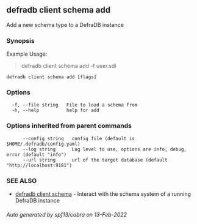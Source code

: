 ## defradb client schema add

Add a new schema type to a DefraDB instance

### Synopsis

Example Usage:
> defradb client schema add -f user.sdl

```
defradb client schema add [flags]
```

### Options

```
  -f, --file string   File to load a schema from
  -h, --help          help for add
```

### Options inherited from parent commands

```
      --config string   config file (default is $HOME/.defradb/config.yaml)
      --log string      Log level to use, options are info, debug, error (default "info")
      --url string      url of the target database (default "http://localhost:9181")
```

### SEE ALSO

* [defradb client schema](defradb_client_schema.md)	 - Interact with the schema system of a running DefraDB instance

###### Auto generated by spf13/cobra on 13-Feb-2022
